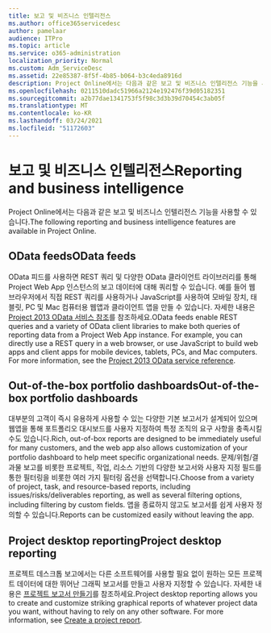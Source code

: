 ```yaml
---
title: 보고 및 비즈니스 인텔리전스
ms.author: office365servicedesc
author: pamelaar
audience: ITPro
ms.topic: article
ms.service: o365-administration
localization_priority: Normal
ms.custom: Adm_ServiceDesc
ms.assetid: 22e85387-8f5f-4b85-b064-b3c4eda8916d
description: Project Online에서는 다음과 같은 보고 및 비즈니스 인텔리전스 기능을 사용할 수 있습니다.
ms.openlocfilehash: 0211510dadc51966a2124e192476f39d05182351
ms.sourcegitcommit: a2b77dae1341753f5f98c3d3b39d70454c3ab05f
ms.translationtype: MT
ms.contentlocale: ko-KR
ms.lasthandoff: 03/24/2021
ms.locfileid: "51172603"
---
```

# <a name="reporting-and-business-intelligence"></a><span data-ttu-id="6570e-103">보고 및 비즈니스 인텔리전스</span><span class="sxs-lookup"><span data-stu-id="6570e-103">Reporting and business intelligence</span></span>

<span data-ttu-id="6570e-104">Project Online에서는 다음과 같은 보고 및 비즈니스 인텔리전스 기능을 사용할 수 있습니다.</span><span class="sxs-lookup"><span data-stu-id="6570e-104">The following reporting and business intelligence features are available in Project Online.</span></span>
  
## <a name="odata-feeds"></a><span data-ttu-id="6570e-105">OData feeds</span><span class="sxs-lookup"><span data-stu-id="6570e-105">OData feeds</span></span>

<span data-ttu-id="6570e-p101">OData 피드를 사용하면 REST 쿼리 및 다양한 OData 클라이언트 라이브러리를 통해 Project Web App 인스턴스의 보고 데이터에 대해 쿼리할 수 있습니다. 예를 들어 웹 브라우저에서 직접 REST 쿼리를 사용하거나 JavaScript를 사용하여 모바일 장치, 태블릿, PC 및 Mac 컴퓨터용 웹앱과 클라이언트 앱을 만들 수 있습니다. 자세한 내용은 [Project 2013 OData 서비스 참조](/previous-versions/office/project-odata/jj163015(v=office.15))를 참조하세요.</span><span class="sxs-lookup"><span data-stu-id="6570e-p101">OData feeds enable REST queries and a variety of OData client libraries to make both queries of reporting data from a Project Web App instance. For example, you can directly use a REST query in a web browser, or use JavaScript to build web apps and client apps for mobile devices, tablets, PCs, and Mac computers. For more information, see the [Project 2013 OData service reference](/previous-versions/office/project-odata/jj163015(v=office.15)).</span></span>
  
## <a name="out-of-the-box-portfolio-dashboards"></a><span data-ttu-id="6570e-109">Out-of-the-box portfolio dashboards</span><span class="sxs-lookup"><span data-stu-id="6570e-109">Out-of-the-box portfolio dashboards</span></span>

<span data-ttu-id="6570e-110">대부분의 고객이 즉시 유용하게 사용할 수 있는 다양한 기본 보고서가 설계되어 있으며 웹앱을 통해 포트폴리오 대시보드를 사용자 지정하여 특정 조직의 요구 사항을 충족시킬 수도 있습니다.</span><span class="sxs-lookup"><span data-stu-id="6570e-110">Rich, out-of-box reports are designed to be immediately useful for many customers, and the web app also allows customization of your portfolio dashboard to help meet specific organizational needs.</span></span> <span data-ttu-id="6570e-111">문제/위험/결과물 보고를 비롯한 프로젝트, 작업, 리소스 기반의 다양한 보고서와 사용자 지정 필드를 통한 필터링을 비롯한 여러 가지 필터링 옵션을 선택합니다.</span><span class="sxs-lookup"><span data-stu-id="6570e-111">Choose from a variety of project, task, and resource-based reports, including issues/risks/deliverables reporting, as well as several filtering options, including filtering by custom fields.</span></span> <span data-ttu-id="6570e-112">앱을 종료하지 않고도 보고서를 쉽게 사용자 정의할 수 있습니다.</span><span class="sxs-lookup"><span data-stu-id="6570e-112">Reports can be customized easily without leaving the app.</span></span> 
  
## <a name="project-desktop-reporting"></a><span data-ttu-id="6570e-113">Project desktop reporting</span><span class="sxs-lookup"><span data-stu-id="6570e-113">Project desktop reporting</span></span>

<span data-ttu-id="6570e-p103">프로젝트 데스크톱 보고에서는 다른 소프트웨어를 사용할 필요 없이 원하는 모든 프로젝트 데이터에 대한 뛰어난 그래픽 보고서를 만들고 사용자 지정할 수 있습니다. 자세한 내용은 [프로젝트 보고서 만들기](https://go.microsoft.com/fwlink/?LinkID=823657&amp;clcid=0x409)를 참조하세요.</span><span class="sxs-lookup"><span data-stu-id="6570e-p103">Project desktop reporting allows you to create and customize striking graphical reports of whatever project data you want, without having to rely on any other software. For more information, see [Create a project report](https://go.microsoft.com/fwlink/?LinkID=823657&amp;clcid=0x409).</span></span>
